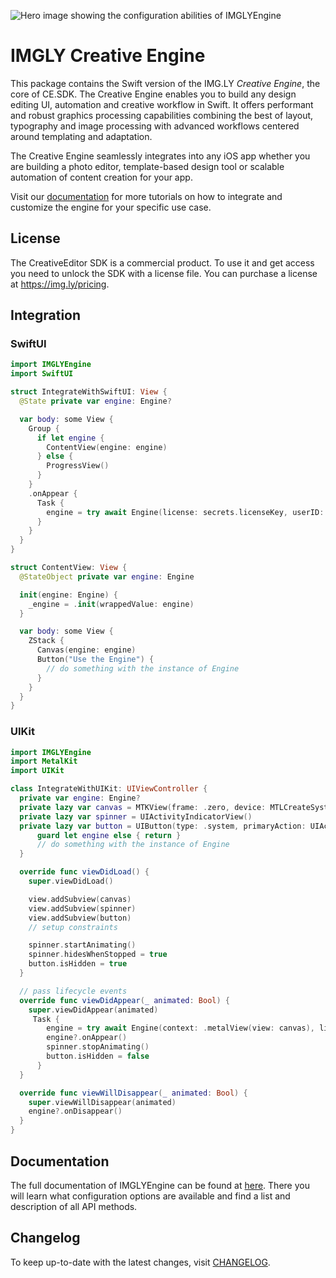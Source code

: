 ![Hero image showing the configuration abilities of IMGLYEngine](https://img.ly/static/cesdk_release_header.png)

# IMGLY Creative Engine

This package contains the Swift version of the IMG.LY _Creative Engine_, the core of CE.SDK.
The Creative Engine enables you to build any design editing UI, automation and creative workflow in Swift.
It offers performant and robust graphics processing capabilities combining the best of layout, typography and image processing with advanced workflows centered around templating and adaptation.

The Creative Engine seamlessly integrates into any iOS app whether you are building a photo editor, template-based design tool or scalable automation of content creation for your app.

Visit our [documentation](https://img.ly/docs/cesdk) for more tutorials on how to integrate and
customize the engine for your specific use case.

## License

The CreativeEditor SDK is a commercial product. To use it and get access you need to unlock the SDK with a license file. You can purchase a license at https://img.ly/pricing.

## Integration

### SwiftUI

```Swift
import IMGLYEngine
import SwiftUI

struct IntegrateWithSwiftUI: View {
  @State private var engine: Engine?

  var body: some View {
    Group {
      if let engine {
        ContentView(engine: engine)
      } else {
        ProgressView()
      }
    }
    .onAppear {
      Task {
        engine = try await Engine(license: secrets.licenseKey, userID: "USER_ID")
      }
    }
  }
}

struct ContentView: View {
  @StateObject private var engine: Engine

  init(engine: Engine) {
    _engine = .init(wrappedValue: engine)
  }

  var body: some View {
    ZStack {
      Canvas(engine: engine)
      Button("Use the Engine") {
        // do something with the instance of Engine
      }
    }
  }
}
```

### UIKit

```Swift
import IMGLYEngine
import MetalKit
import UIKit

class IntegrateWithUIKit: UIViewController {
  private var engine: Engine?
  private lazy var canvas = MTKView(frame: .zero, device: MTLCreateSystemDefaultDevice())
  private lazy var spinner = UIActivityIndicatorView()
  private lazy var button = UIButton(type: .system, primaryAction: UIAction(title: "Use the engine", handler: { [unowned self] _ in
      guard let engine else { return }
      // do something with the instance of Engine
  }

  override func viewDidLoad() {
    super.viewDidLoad()

    view.addSubview(canvas)
    view.addSubview(spinner)
    view.addSubview(button)
    // setup constraints

    spinner.startAnimating()
    spinner.hidesWhenStopped = true
    button.isHidden = true
  }

  // pass lifecycle events
  override func viewDidAppear(_ animated: Bool) {
    super.viewDidAppear(animated)
     Task {
        engine = try await Engine(context: .metalView(view: canvas), license: secrets.licenseKey, userID: "USER_ID")
        engine?.onAppear()
        spinner.stopAnimating()
        button.isHidden = false
      }
  }

  override func viewWillDisappear(_ animated: Bool) {
    super.viewWillDisappear(animated)
    engine?.onDisappear()
  }
}
```

## Documentation

The full documentation of IMGLYEngine can be found at
[here](https://img.ly/docs/cesdk/ios/).
There you will learn what configuration options are available and find a list
and description of all API methods.

## Changelog

To keep up-to-date with the latest changes, visit [CHANGELOG](https://img.ly/docs/cesdk/web/faq/changelog/).
